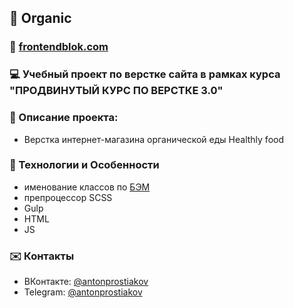 ## :pushpin: Organic

### :link: [frontendblok.com](https://frontendblok.com/)

### :computer: Учебный проект по верстке сайта в рамках курса "ПРОДВИНУТЫЙ КУРС ПО ВЕРСТКЕ 3.0" 

### :memo: Описание проекта: 

- Верстка интернет-магазина органической еды Healthly food
 
### :rocket: Технологии и Особенности

* именование классов по [БЭМ](https://ru.bem.info/)
* препроцессор SCSS
* Gulp 
* HTML 
* JS


### :envelope: Контакты
* ВКонтакте: [@antonprostiakov](https://vk.com/tony7_the_human)
* Telegram: [@antonprostiakov](https://t.me/Tony7_The_Human)
